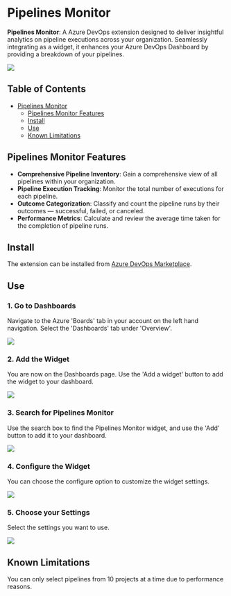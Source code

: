 # Pipelines Monitor

**Pipelines Monitor**: A Azure DevOps extension designed to deliver insightful analytics on pipeline executions across your organization. Seamlessly integrating as a widget, it enhances your Azure DevOps Dashboard by providing a breakdown of your pipelines.

![](https://github.com/danilocolombi/pipelines-monitor/blob/main/documentation/images/widget-preview.png?raw=true)

## Table of Contents

- [Pipelines Monitor](#pipelines-monitor)
  - [Pipelines Monitor Features](#pipelines-monitor-features)
  - [Install](#install)
  - [Use](#use)
  - [Known Limitations](#known-limitations)

## Pipelines Monitor Features

- **Comprehensive Pipeline Inventory**: Gain a comprehensive view of all pipelines within your organization.
- **Pipeline Execution Tracking**: Monitor the total number of executions for each pipeline.
- **Outcome Categorization**: Classify and count the pipeline runs by their outcomes — successful, failed, or canceled.
- **Performance Metrics**: Calculate and review the average time taken for the completion of pipeline runs.

## Install

The extension can be installed from [Azure DevOps Marketplace](https://marketplace.visualstudio.com/items?itemName=danilocolombi.pipelines-monitor).

## Use

### 1. Go to Dashboards

Navigate to the Azure 'Boards' tab in your account on the left hand navigation. Select the 'Dashboards' tab under 'Overview'.

![](https://github.com/danilocolombi/pipelines-monitor/blob/main/documentation/images/azdo-side-bar.png?raw=true)

### 2. Add the Widget

You are now on the Dashboards page. Use the 'Add a widget' button to add the widget to your dashboard.

![](https://github.com/danilocolombi/pipelines-monitor/blob/main/documentation/images/add-wiget-button.png?raw=true)

### 3. Search for Pipelines Monitor

Use the search box to find the Pipelines Monitor widget, and use the 'Add' button to add it to your dashboard.

![](https://github.com/danilocolombi/pipelines-monitor/blob/main/documentation/images/pipelines-monitor-search.png?raw=true)

### 4. Configure the Widget

You can choose the configure option to customize the widget settings.

![](https://github.com/danilocolombi/pipelines-monitor/blob/main/documentation/images/configure-option.png?raw=true)

### 5. Choose your Settings

Select the settings you want to use.

![](https://github.com/danilocolombi/pipelines-monitor/blob/main/documentation/images/widget-settings.png?raw=true)


## Known Limitations

You can only select pipelines from 10 projects at a time due to performance reasons.